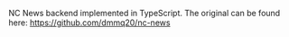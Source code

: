 NC News backend implemented in TypeScript. The original can be found here: https://github.com/dmmq20/nc-news
